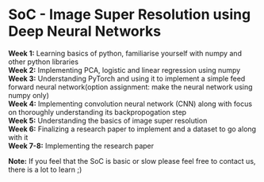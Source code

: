 # SoC - Image Super Resolution using Deep Neural Networks

**Week 1:** Learning basics of python, familiarise yourself with numpy and other python libraries \
**Week 2:** Implementing PCA, logistic and linear regression using numpy \
**Week 3:** Understanding PyTorch and using it to implement a simple feed forward neural network(option assignment: make the neural network using numpy only) \
**Week 4:** Implementing convolution neural network (CNN) along with focus on thoroughly understanding its backpropogation step \
**Week 5:** Understanding the basics of image super resolution \
**Week 6:** Finalizing a research paper to implement and a dataset to go along with it \
**Week 7-8:** Implementing the research paper

**Note:**
If you feel that the SoC is basic or slow please feel free to contact us, there is a lot to learn ;)
